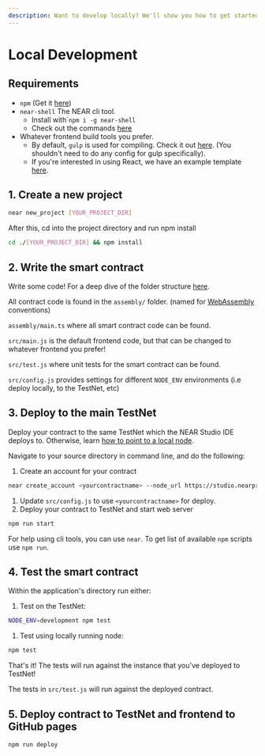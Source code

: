 ```yaml
---
description: Want to develop locally? We'll show you how to get started with near-shell
---
```


# Local Development

## Requirements

* `npm` \(Get it [here](https://www.npmjs.com/get-npm)\)
* `near-shell`  The NEAR cli tool.
  * Install with\``npm i -g near-shell`
  * Check out the commands [here](https://github.com/nearprotocol/near-shell)
* Whatever frontend build tools you prefer. 
  * By default, `gulp` is used for compiling.  Check it out [here](https://gulpjs.com/). \(You shouldn't need to do any config for gulp specifically\).
  * If you're interested in using React, we have an example template [here](https://github.com/nearprotocol/react-template).

## 1. Create a new project

```bash
near new_project [YOUR_PROJECT_DIR]
```

After this, cd into the project directory and run npm install 

```bash
cd ./[YOUR_PROJECT_DIR] && npm install
```

## 2. Write the smart contract

Write some code! For a deep dive of the folder structure [here](../file-structure.md).

All contract code is found in the `assembly/` folder. \(named for [WebAssembly](https://webassembly.org/) conventions\)

`assembly/main.ts` where all smart contract code can be found.

`src/main.js` is the default frontend code, but that can be changed to whatever frontend you prefer!

`src/test.js` where unit tests for the smart contract can be found.

`src/config.js` provides settings for different `NODE_ENV` environments \(i.e deploy locally, to the TestNet, etc\)

## 3. Deploy to the main TestNet

Deploy your contract to the same TestNet which the NEAR Studio IDE deploys to. Otherwise, learn [how to point to a local node](installation.md). 

Navigate to your source directory in command line, and do the following:

1. Create an account for your contract

```bash
near create_account <yourcontractname> --node_url https://studio.nearprotocol.com/devnet
```

1. Update `src/config.js` to use `<yourcontractname>` for deploy.
2. Deploy your contract to TestNet and start web server

```bash
npm run start
```

For help using cli tools, you can use `near`. To get list of available `npm` scripts use `npm run`.

## 4. Test the smart contract

Within the application's directory run either:

1. Test on the TestNet:

```bash
NODE_ENV=development npm test
```

1. Test using locally running node:

```bash
npm test
```

That's it! The tests will run against the instance that you've deployed to TestNet!

The tests in `src/test.js` will run against the deployed contract.

## 5. Deploy contract to TestNet and frontend to GitHub pages

```bash
npm run deploy
```



